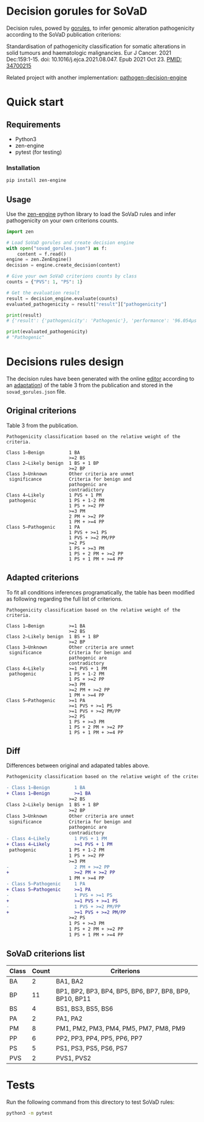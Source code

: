 # Decision gorules for SoVaD

Decision rules, powed by [gorules](https://gorules.io/), to infer genomic alteration pathogenicity according to the SoVaD publication criterions:

Standardisation of pathogenicity classification for somatic alterations in solid tumours and haematologic malignancies.
Eur J Cancer. 2021 Dec:159:1-15. doi: 10.1016/j.ejca.2021.08.047. Epub 2021 Oct 23.
[PMID: 34700215](https://pubmed.ncbi.nlm.nih.gov/34700215/)

Related project with another implementation: [pathogen-decision-engine](https://github.com/bergo-bioinfo/pathogen-decision-engine)

# Quick start

## Requirements

- Python3
- zen-engine
- pytest (for testing)

### Installation

```bash
pip install zen-engine
```

## Usage

Use the [zen-engine](https://pypi.org/project/zen-engine/) python library to load the SoVaD rules and infer pathogenicity on your own criterions counts.

```python
import zen

# Load SoVaD gorules and create decision engine
with open("sovad_gorules.json") as f:
    content = f.read()
engine = zen.ZenEngine()
decision = engine.create_decision(content)

# Give your own SoVaD criterions counts by class
counts = {"PVS": 1, "PS": 1}

# Get the evaluation result
result = decision_engine.evaluate(counts)
evaluated_pathogenicity = result["result"]["pathogenicity"]

print(result)
# {'result': {'pathogenicity': 'Pathogenic'}, 'performance': '96.054µs'}

print(evaluated_pathogenicity)
# "Pathogenic"
```

# Decisions rules design

The decision rules have been generated with the online [editor](https://editor.gorules.io/) according to an [adaptation](#adapted-criterions)) of the table 3 from the publication and stored in the `sovad_gorules.json` file.

## Original criterions

Table 3 from the publication.

```
Pathogenicity classification based on the relative weight of the criteria.

Class 1—Benign         1 BA
                       >=2 BS
Class 2—Likely benign  1 BS + 1 BP
                       >=2 BP
Class 3—Unknown        Other criteria are unmet
 significance          Criteria for benign and
                       pathogenic are 
                       contradictory
Class 4—Likely         1 PVS + 1 PM
 pathogenic            1 PS + 1-2 PM
                       1 PS + >=2 PP
                       >=3 PM
                       2 PM + >=2 PP 
                       1 PM + >=4 PP 
Class 5—Pathogenic     1 PA
                       1 PVS + >=1 PS
                       1 PVS + >=2 PM/PP
                       >=2 PS
                       1 PS + >=3 PM
                       1 PS + 2 PM + >=2 PP 
                       1 PS + 1 PM + >=4 PP
```


## Adapted criterions

To fit all conditions inferences programatically, the table has been modified as following regarding the full list of criterions.

```
Pathogenicity classification based on the relative weight of the criteria.

Class 1—Benign         >=1 BA
                       >=2 BS
Class 2—Likely benign  1 BS + 1 BP
                       >=2 BP
Class 3—Unknown        Other criteria are unmet
 significance          Criteria for benign and
                       pathogenic are 
                       contradictory
Class 4—Likely         >=1 PVS + 1 PM
 pathogenic            1 PS + 1-2 PM
                       1 PS + >=2 PP
                       >=3 PM
                       >=2 PM + >=2 PP 
                       1 PM + >=4 PP 
Class 5—Pathogenic     >=1 PA
                       >=1 PVS + >=1 PS
                       >=1 PVS + >=2 PM/PP
                       >=2 PS
                       1 PS + >=3 PM
                       1 PS + 2 PM + >=2 PP 
                       1 PS + 1 PM + >=4 PP
```


## Diff

Differences between original and adapated tables above.

```diff
Pathogenicity classification based on the relative weight of the criteria.

- Class 1—Benign         1 BA
+ Class 1—Benign         >=1 BA
                       >=2 BS
Class 2—Likely benign  1 BS + 1 BP
                       >=2 BP
Class 3—Unknown        Other criteria are unmet
 significance          Criteria for benign and
                       pathogenic are 
                       contradictory
- Class 4—Likely         1 PVS + 1 PM
+ Class 4—Likely         >=1 PVS + 1 PM
 pathogenic            1 PS + 1-2 PM
                       1 PS + >=2 PP
                       >=3 PM
-                        2 PM + >=2 PP 
+                        >=2 PM + >=2 PP 
                       1 PM + >=4 PP 
- Class 5—Pathogenic     1 PA
+ Class 5—Pathogenic     >=1 PA
-                        1 PVS + >=1 PS
+                        >=1 PVS + >=1 PS
-                        1 PVS + >=2 PM/PP
+                        >=1 PVS + >=2 PM/PP
                       >=2 PS
                       1 PS + >=3 PM
                       1 PS + 2 PM + >=2 PP 
                       1 PS + 1 PM + >=4 PP
```

## SoVaD criterions list

| Class | Count | Criterions                                              |
|-------|-------|---------------------------------------------------------|
| BA    | 2     | BA1, BA2                                                |
| BP    | 11    | BP1, BP2, BP3, BP4, BP5, BP6, BP7, BP8, BP9, BP10, BP11 |
| BS    | 4     | BS1, BS3, BS5, BS6                                      |
| PA    | 2     | PA1, PA2                                                |
| PM    | 8     | PM1, PM2, PM3, PM4, PM5, PM7, PM8, PM9                  |
| PP    | 6     | PP2, PP3, PP4, PP5, PP6, PP7                            |
| PS    | 5     | PS1, PS3, PS5, PS6, PS7                                 |
| PVS   | 2     | PVS1, PVS2                                              |

# Tests

Run the following command from this directory to test SoVaD rules:

```bash
python3 -m pytest
```
